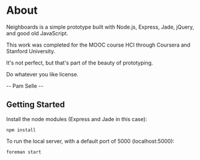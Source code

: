 # About

Neighboards is a simple prototype built
with Node.js, Express, Jade, jQuery, and 
good old JavaScript.

This work was completed for the MOOC course
HCI through Coursera and Stanford University.

It's not perfect, but that's part of the beauty of prototyping.

Do whatever you like license.

-- Pam Selle --

## Getting Started

Install the node modules (Express and Jade in this case):

`npm install`

To run the local server, with a default port of 5000 (localhost:5000):

`foreman start`
